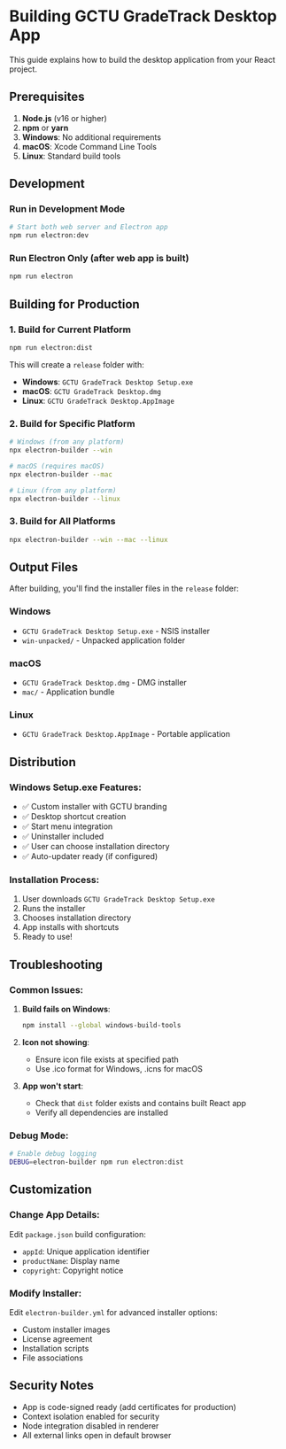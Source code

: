 # Building GCTU GradeTrack Desktop App

This guide explains how to build the desktop application from your React project.

## Prerequisites

1. **Node.js** (v16 or higher)
2. **npm** or **yarn**
3. **Windows**: No additional requirements
4. **macOS**: Xcode Command Line Tools
5. **Linux**: Standard build tools

## Development

### Run in Development Mode
```bash
# Start both web server and Electron app
npm run electron:dev
```

### Run Electron Only (after web app is built)
```bash
npm run electron
```

## Building for Production

### 1. Build for Current Platform
```bash
npm run electron:dist
```

This will create a `release` folder with:
- **Windows**: `GCTU GradeTrack Desktop Setup.exe`
- **macOS**: `GCTU GradeTrack Desktop.dmg`
- **Linux**: `GCTU GradeTrack Desktop.AppImage`

### 2. Build for Specific Platform
```bash
# Windows (from any platform)
npx electron-builder --win

# macOS (requires macOS)
npx electron-builder --mac

# Linux (from any platform)
npx electron-builder --linux
```

### 3. Build for All Platforms
```bash
npx electron-builder --win --mac --linux
```

## Output Files

After building, you'll find the installer files in the `release` folder:

### Windows
- `GCTU GradeTrack Desktop Setup.exe` - NSIS installer
- `win-unpacked/` - Unpacked application folder

### macOS
- `GCTU GradeTrack Desktop.dmg` - DMG installer
- `mac/` - Application bundle

### Linux
- `GCTU GradeTrack Desktop.AppImage` - Portable application

## Distribution

### Windows Setup.exe Features:
- ✅ Custom installer with GCTU branding
- ✅ Desktop shortcut creation
- ✅ Start menu integration
- ✅ Uninstaller included
- ✅ User can choose installation directory
- ✅ Auto-updater ready (if configured)

### Installation Process:
1. User downloads `GCTU GradeTrack Desktop Setup.exe`
2. Runs the installer
3. Chooses installation directory
4. App installs with shortcuts
5. Ready to use!

## Troubleshooting

### Common Issues:

1. **Build fails on Windows**:
   ```bash
   npm install --global windows-build-tools
   ```

2. **Icon not showing**:
   - Ensure icon file exists at specified path
   - Use .ico format for Windows, .icns for macOS

3. **App won't start**:
   - Check that `dist` folder exists and contains built React app
   - Verify all dependencies are installed

### Debug Mode:
```bash
# Enable debug logging
DEBUG=electron-builder npm run electron:dist
```

## Customization

### Change App Details:
Edit `package.json` build configuration:
- `appId`: Unique application identifier
- `productName`: Display name
- `copyright`: Copyright notice

### Modify Installer:
Edit `electron-builder.yml` for advanced installer options:
- Custom installer images
- License agreement
- Installation scripts
- File associations

## Security Notes

- App is code-signed ready (add certificates for production)
- Context isolation enabled for security
- Node integration disabled in renderer
- All external links open in default browser